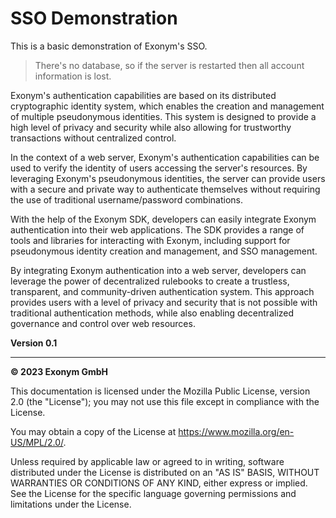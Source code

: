# SSO Demonstration #

This is a basic demonstration of Exonym's SSO.  

> There's no database, so if the server is restarted then all account 
information is lost.

Exonym's authentication capabilities are based on its distributed 
cryptographic identity system, which enables the creation and management of 
multiple pseudonymous identities. This system is designed to provide a 
high level of privacy and security while also allowing for trustworthy 
transactions without centralized control.

In the context of a web server, Exonym's authentication capabilities can 
be used to verify the identity of users accessing the server's resources. 
By leveraging Exonym's pseudonymous identities, the server can provide 
users with a secure and private way to authenticate themselves without 
requiring the use of traditional username/password combinations.

With the help of the Exonym SDK, developers can easily integrate Exonym 
authentication into their web applications. The SDK provides a range of 
tools and libraries for interacting with Exonym, including support for 
pseudonymous identity creation and management, and SSO management.

By integrating Exonym authentication into a web server, developers 
can leverage the power of decentralized rulebooks to create a 
trustless, transparent, and community-driven authentication system. 
This approach provides users with a level of privacy and security 
that is not possible with traditional authentication methods, while 
also enabling decentralized governance and control over web resources.


__Version 0.1__


_______

__&copy; 2023 Exonym GmbH__

This documentation is licensed under the Mozilla Public License, version 2.0 (the "License"); you may not use this file except in compliance with the License.

You may obtain a copy of the License at https://www.mozilla.org/en-US/MPL/2.0/.

Unless required by applicable law or agreed to in writing, software distributed under the License is distributed on an "AS IS" BASIS, WITHOUT WARRANTIES OR CONDITIONS OF ANY KIND, either express or implied. See the License for the specific language governing permissions and limitations under the License.

